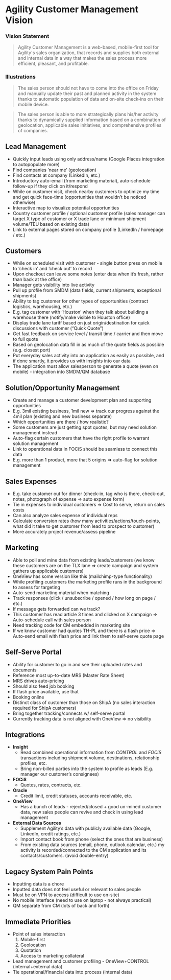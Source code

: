 
# Agility Customer Management Vision

### Vision Statement
> Agility Customer Management is a web-based, mobile-first tool for Agility's sales organization, that records and supplies both external and internal data in a way that makes the sales process more efficient, pleasant, and profitable.

### Illustrations
> The sales person should not have to come into the office on Friday and manually update their past and planned activity in the system thanks to automatic population of data and on-site check-ins on their mobile device.

> The sales person is able to more strategically plans his/her activity thanks to dynamically supplied information based on a combination of geolocation, applicable sales initiatives, and comprehensive profiles of companies.

## Lead Management

- Quickly input leads using only address/name (Google Places integration to autopopulate more)
- Find companies ‘near me’ (geolocation)
- Find contacts at company (LinkedIn, etc.)
- Introductory auto-email (from marketing material), auto-schedule follow-up if they click on it/respond
- While on customer visit, check nearby customers to optimize my time and get quick face-time (opportunities that wouldn’t be noticed otherwise)
- Interactive map to visualize potential opportunities
- Country customer profile / optional customer profile (sales manager can target X type of customer or X trade lane or minimum shipment volume/TEU based on existing data)
- Link to external pages stored on company profile (LinkedIn / homepage / etc.)

## Customers
- While on scheduled visit with customer - single button press on mobile to ‘check in’ and ‘check out’ to record
- Upon checkout can leave some notes (enter data when it’s fresh, rather than back at the office)
- Manager gets visibility into live activity
- Pull up profile from SMDM (data fields, current shipments, exceptional shipments)
- Ability to tag customer for other types of opportunities (contract logistics, warehousing, etc.)
- E.g. tag customer with ‘Houston’ when they talk about building a warehouse there (notify/make visible to Houston office)
- Display trade lane tariff based on just origin/destination for quick discussions with customer (“Quick Quote”)
- Get fast feedback on service level / transit time / carrier and then move to full quote
- Based on geolocation data fill in as much of the quote fields as possible (e.g. closest port)
- Put everyday sales activity into an application as easily as possible, and if done smartly, it provides us with insights into our data
- The application must allow salesperson to generate a quote (even on mobile) - integration into SMDM/QM database

## Solution/Opportunity Management
- Create and manage a customer development plan and supporting opportunities
- E.g. 3mil existing business, 1mil new => track our progress against the 4mil plan (existing and new business separate)
- Which opportunities are there / how realistic?
- Some customers are just getting spot quotes, but may need solution management instead
- Auto-flag certain customers that have the right profile to warrant solution management
- Link to operational data in FOCiS should be seamless to connect this data
- E.g. more than 1 product, more that 5 origins => auto-flag for solution management


## Sales Expenses
- E.g. take customer out for dinner (check-in, tag who is there, check-out, notes, photograph of expense => auto expense form)
- Tie in expenses to individual customers => Cost to serve, return on sales costs
- Can also analyze sales expense of individual reps
- Calculate conversion rates (how many activities/actions/touch-points, what did it take to get customer from lead to prospect to customer)
- More accurately project revenue/assess pipeline


## Marketing
- Able to poll and mine data from existing leads/customers (we know these customers are on the TLX lane => create campaign and system gathers up applicable customers)
- OneView has some version like this (mailchimp-type functionality)
- While profiling customers the marketing profile runs in the background to assess for targeting
- Auto-send marketing material when matching
- Track responses (click / unsubscribe / opened / how long on page / etc.)
- If message gets forwarded can we track?
- This customer has read article 3 times and clicked on X campaign => Auto-schedule call with sales person
- Need tracking code for CM embedded in marketing site
- If we know customer had quotes TH-PL and there is a flash price => Auto-send email with flash price and link them to self-serve quote page

## Self-Serve Portal
- Ability for customer to go in and see their uploaded rates and documents
- Reference most up-to-date MRS (Master Rate Sheet)
- MRS drives auto-pricing
- Should also feed job booking
- If flash price available, use that
- Booking online
- Distinct class of customer than those on ShipA (no sales interaction required for ShipA customers)
- Bring together tracking/connects w/ self-serve portal
- Currently tracking data is not aligned with OneView => no visibility

## Integrations
- **Insight** 
  - Read combined operational information from *CONTROL* and *FOCiS* transactions including shipment volume, destinations, relationship profiles, etc.
  - Bring non-billed parties into the system to profile as leads (E.g. manager our customer’s consignees)
- **FOCiS** 
  - Quotes, rates, contracts, etc.
- **Oracle** 
  - Credit limit, credit statuses, accounts receivable, etc.
- **OneView** 
  - Has a bunch of leads - rejected/closed + good un-mined customer data, new sales people can revive and check in using lead management
- **External Data Sources** 
  - Supplement Agility’s data with publicly available data (Google, LinkedIn, credit ratings, etc.)
  - Import contact book from phone (select the ones that are business)
  - From existing data sources (email, phone, outlook calendar, etc.) my activity is recorded/connected to the CM application and its contacts/customers. (avoid double-entry)

## Legacy System Pain Points
- Inputting data is a chore
- Inputted data does not feel useful or relevant to sales people
- Must be on VPN to access (difficult to use on-site)
- No mobile interface (need to use on laptop - not always practical)
- QM separate from CM (lots of back and forth)

## Immediate Priorities
- Point of sales interaction 
	1) Mobile-first
	2) Geolocation
	3) Quotation
	4) Access to marketing collateral
- Lead management and customer profiling - OneView+CONTROL (internal+external data)
- Tie operational/financial data into process (internal data)
